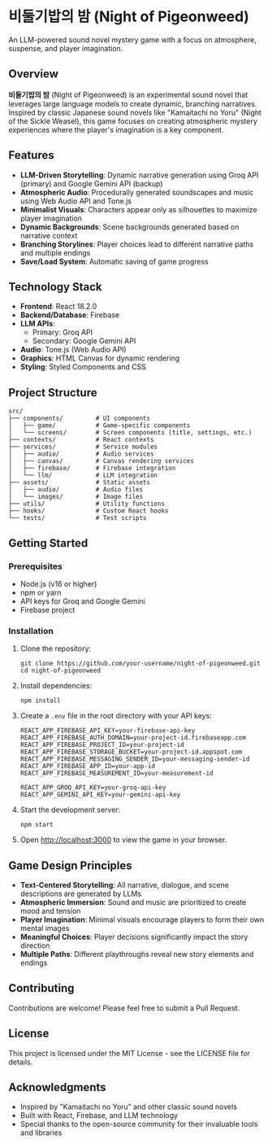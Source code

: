 # 비둘기밥의 밤 (Night of Pigeonweed)

An LLM-powered sound novel mystery game with a focus on atmosphere, suspense, and player imagination.

## Overview

**비둘기밥의 밤** (Night of Pigeonweed) is an experimental sound novel that leverages large language models to create dynamic, branching narratives. Inspired by classic Japanese sound novels like "Kamaitachi no Yoru" (Night of the Sickle Weasel), this game focuses on creating atmospheric mystery experiences where the player's imagination is a key component.

## Features

- **LLM-Driven Storytelling**: Dynamic narrative generation using Groq API (primary) and Google Gemini API (backup)
- **Atmospheric Audio**: Procedurally generated soundscapes and music using Web Audio API and Tone.js
- **Minimalist Visuals**: Characters appear only as silhouettes to maximize player imagination
- **Dynamic Backgrounds**: Scene backgrounds generated based on narrative context
- **Branching Storylines**: Player choices lead to different narrative paths and multiple endings
- **Save/Load System**: Automatic saving of game progress

## Technology Stack

- **Frontend**: React 18.2.0
- **Backend/Database**: Firebase
- **LLM APIs**:
  - Primary: Groq API
  - Secondary: Google Gemini API
- **Audio**: Tone.js (Web Audio API)
- **Graphics**: HTML Canvas for dynamic rendering
- **Styling**: Styled Components and CSS

## Project Structure

```
src/
├── components/         # UI components
│   ├── game/           # Game-specific components
│   └── screens/        # Screen components (title, settings, etc.)
├── contexts/           # React contexts
├── services/           # Service modules
│   ├── audio/          # Audio services
│   ├── canvas/         # Canvas rendering services
│   ├── firebase/       # Firebase integration
│   └── llm/            # LLM integration
├── assets/             # Static assets
│   ├── audio/          # Audio files
│   └── images/         # Image files
├── utils/              # Utility functions
├── hooks/              # Custom React hooks
└── tests/              # Test scripts
```

## Getting Started

### Prerequisites

- Node.js (v16 or higher)
- npm or yarn
- API keys for Groq and Google Gemini
- Firebase project

### Installation

1. Clone the repository:
   ```
   git clone https://github.com/your-username/night-of-pigeonweed.git
   cd night-of-pigeonweed
   ```

2. Install dependencies:
   ```
   npm install
   ```

3. Create a `.env` file in the root directory with your API keys:
   ```
   REACT_APP_FIREBASE_API_KEY=your-firebase-api-key
   REACT_APP_FIREBASE_AUTH_DOMAIN=your-project-id.firebaseapp.com
   REACT_APP_FIREBASE_PROJECT_ID=your-project-id
   REACT_APP_FIREBASE_STORAGE_BUCKET=your-project-id.appspot.com
   REACT_APP_FIREBASE_MESSAGING_SENDER_ID=your-messaging-sender-id
   REACT_APP_FIREBASE_APP_ID=your-app-id
   REACT_APP_FIREBASE_MEASUREMENT_ID=your-measurement-id
   
   REACT_APP_GROQ_API_KEY=your-groq-api-key
   REACT_APP_GEMINI_API_KEY=your-gemini-api-key
   ```

4. Start the development server:
   ```
   npm start
   ```

5. Open [http://localhost:3000](http://localhost:3000) to view the game in your browser.

## Game Design Principles

- **Text-Centered Storytelling**: All narrative, dialogue, and scene descriptions are generated by LLMs
- **Atmospheric Immersion**: Sound and music are prioritized to create mood and tension
- **Player Imagination**: Minimal visuals encourage players to form their own mental images
- **Meaningful Choices**: Player decisions significantly impact the story direction
- **Multiple Paths**: Different playthroughs reveal new story elements and endings

## Contributing

Contributions are welcome! Please feel free to submit a Pull Request.

## License

This project is licensed under the MIT License - see the LICENSE file for details.

## Acknowledgments

- Inspired by "Kamaitachi no Yoru" and other classic sound novels
- Built with React, Firebase, and LLM technology
- Special thanks to the open-source community for their invaluable tools and libraries